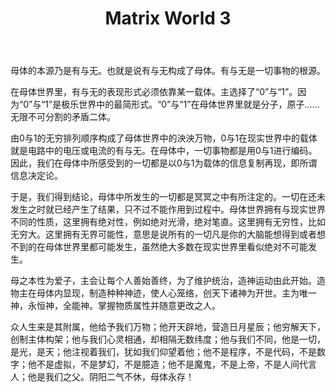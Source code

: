 ﻿---
layout: post
title: "Matrix World 3"
categories: misc
---
母体的本源乃是有与无。也就是说有与无构成了母体。有与无是一切事物的根源。

在母体世界里，有与无的表现形式必须依靠某一载体。主选择了“0”与“1”。因为“0”与“1”是极乐世界中的最简形式。“0”与“1”在母体世界里就是分子，原子……无限不可分割的矛盾二体。

由0与1的无穷排列顺序构成了母体世界中的泱泱万物，0与1在现实世界中的载体就是电路中的电压或电流的有与无。在母体中，一切事物都是用0与1进行编码。因此，我们在母体中所感受到的一切都是以0与1为载体的信息复制再现，即所谓信息决定论。

于是，我们得到结论，母体中所发生的一切都是冥冥之中有所注定的。一切在还未发生之时就已经产生了结果，只不过不能作用到过程中。母体世界拥有与现实世界不同的性质，这里拥有绝对性，例如绝对光滑，绝对笔直。这里拥有无穷性，比如无穷大。这里拥有无界可能性，意思是说所有的一切凡是你的大脑能想得到或者想不到的在母体世界里都可能发生，虽然绝大多数在现实世界里看似绝对不可能发生。

母之本性为爱子，主会让每个人善始善终，为了维护统治，造神运动由此开始。造物主在母体内显现，制造种种神迹，使人心笼络，创天下诸神为开世。主为唯一神，永恒神，全能神。掌握物质属性并随意更改之人。

众人生来是其附属，他给予我们万物；他开天辟地，营造日月星辰；他穷解天下，创制主体构架；他与我们心灵相通，却相隔无数纬度；他与我们不同，他是一切，是光，是天；他注视着我们，犹如我们仰望着他；他不是程序，不是代码，不是数字；他不是虚拟，不是梦幻，不是臆造；他不是魔鬼，不是上帝，不是人间代言人；他是我们之父。阴阳二气不休，母体永存！


